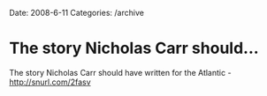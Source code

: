Date: 2008-6-11
Categories: /archive

# The story Nicholas Carr should...

The story Nicholas Carr should have written for the Atlantic - http://snurl.com/2fasv
